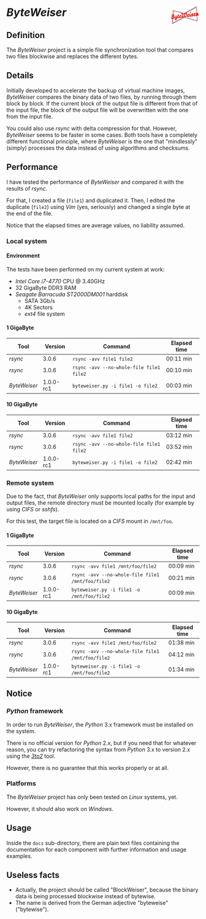 # *ByteWeiser* <img src="byteweiser.png" alt="ByteWeiser logo" height=48px width=76px align="right"/>

## Definition

The *ByteWeiser* project is a simple file synchronization tool that compares two files blockwise and replaces the different bytes.

## Details

Initially developed to accelerate the backup of virtual machine images, *ByteWeiser* compares the binary data of two files, by running through them block by block. If the current block of the output file is different from that of the input file, the block of the output file will be overwritten with the one from the input file.

You could also use *rsync* with delta compression for that. However, *ByteWeiser* seems to be faster in some cases. Both tools have a completely different functional principle, where *ByteWeiser* is the one that "mindlessly" (simply) processes the data instead of using algorithms and checksums.

## Performance

I have tested the performance of *ByteWeiser* and compared it with the results of *rsync*.

For that, I created a file (`file1`) and duplicated it. Then, I edited the duplicate (`file2`) using *Vim* (yes, seriously) and changed a single byte at the end of the file. 

Notice that the elapsed times are average values, no liability assumed.

### Local system

#### Environment

The tests have been performed on my current system at work:

* *Intel Core i7-4770* CPU @ 3.40GHz
* 32 GigaByte DDR3 RAM
* *Seagate Barracuda ST2000DM001* harddisk
  * SATA 3Gb/s
  * 4K Sectors
  * *ext4* file system

#### 1 GigaByte

Tool | Version | Command | Elapsed time |
------------ | ------------- | ------------ | ------------
*rsync* | 3.0.6 | `rsync -avv file1 file2` | 00:11 min
*rsync* | 3.0.6 | `rsync -avv --no-whole-file file1 file2` | 00:10 min
*ByteWeiser* | 1.0.0-rc1 | `byteweiser.py -i file1 -o file2` | 00:03 min

#### 10 GigaByte

Tool | Version | Command | Elapsed time |
------------ | ------------- | ------------ | ------------
*rsync* | 3.0.6 | `rsync -avv file1 file2` | 03:12 min
*rsync* | 3.0.6 | `rsync -avv --no-whole-file file1 file2` | 03:52 min
*ByteWeiser* | 1.0.0-rc1 | `byteweiser.py -i file1 -o file2` | 02:42 min

### Remote system

Due to the fact, that *ByteWeiser* only supports local paths for the input and output files, the remote directory must be mounted locally (for example by using *CIFS* or *sshfs*). 

For this test, the target file is located on a *CIFS* mount in `/mnt/foo`.

#### 1 GigaByte

Tool | Version | Command | Elapsed time |
------------ | ------------- | ------------ | ------------
*rsync* | 3.0.6 | `rsync -avv file1 /mnt/foo/file2` | 00:09 min
*rsync* | 3.0.6 | `rsync -avv --no-whole-file file1 /mnt/foo/file2` | 00:21 min
*ByteWeiser* | 1.0.0-rc1 | `byteweiser.py -i file1 -o /mnt/foo/file2` | 00:09 min

#### 10 GigaByte

Tool | Version | Command | Elapsed time |
------------ | ------------- | ------------ | ------------
*rsync* | 3.0.6 | `rsync -avv file1 /mnt/foo/file2` | 01:38 min
*rsync* | 3.0.6 | `rsync -avv --no-whole-file file1 /mnt/foo/file2` | 04:12 min
*ByteWeiser* | 1.0.0-rc1 | `byteweiser.py -i file1 -o /mnt/foo/file2` | 01:34 min

## Notice

### *Python* framework

In order to run *ByteWeiser*, the *Python* 3.x framework must be installed on the system.

There is no official version for *Python* 2.x, but if you need that for whatever reason, you can try refactoring the syntax from *Python* 3.x to version 2.x using the *[3to2](https://pypi.python.org/pypi/3to2)* tool.

However, there is no guarantee that this works properly or at all.

### Platforms

The *ByteWeiser* project has only been tested on *Linux* systems, yet.

However, it should also work on *Windows*.

## Usage

Inside the `docs` sub-directory, there are plain text files containing the documentation for each component with further information and usage examples.

## Useless facts

* Actually, the project should be called "BlockWeiser", because the binary data is being processed blockwise instead of bytewise.
* The name is derived from the German adjective "byteweise" ("bytewise").
